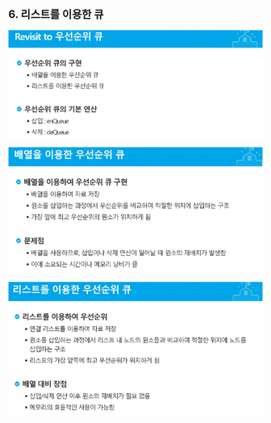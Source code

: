 ## 6. 리스트를 이용한 큐

![1551239405223](../typora-user-images/1551239405223.png)

![1551239410776](../typora-user-images/1551239410776.png)

![1551239416698](../typora-user-images/1551239416698.png)

